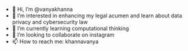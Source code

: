 - 👋 Hi, I’m @vanyakhanna
- 👀 I’m interested in enhancing my legal acumen and learn about data privacy and cybersecurity law
- 🌱 I’m currently learning computational thinking 
- 💞️ I’m looking to collaborate on instagram
- 📫 How to reach me: khannavanya

<!---
vanyakhanna/vanyakhanna is a ✨ special ✨ repository because its `README.md` (this file) appears on your GitHub profile.
You can click the Preview link to take a look at your changes.
--->

